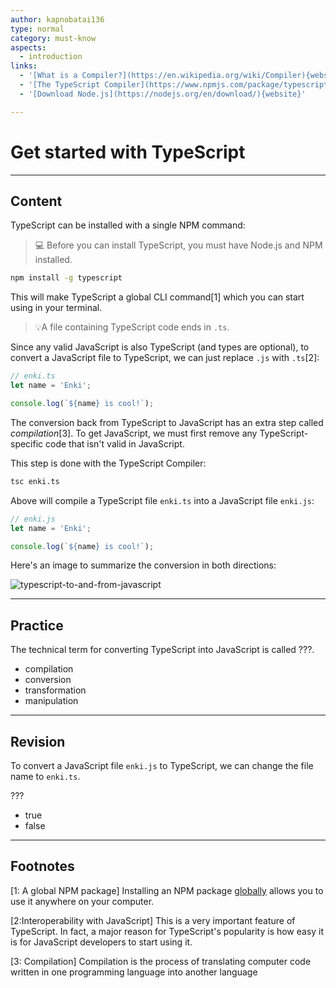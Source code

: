 ```yaml
---
author: kapnobatai136
type: normal
category: must-know
aspects:
  - introduction
links:
  - '[What is a Compiler?](https://en.wikipedia.org/wiki/Compiler){website}'
  - '[The TypeScript Compiler](https://www.npmjs.com/package/typescript){website}'
  - '[Download Node.js](https://nodejs.org/en/download/){website}'

---
```


# Get started with TypeScript

---
## Content

TypeScript can be installed with a single NPM command:

> 💻 Before you can install TypeScript, you must have Node.js and NPM installed.

```bash
npm install -g typescript
```

This will make TypeScript a global CLI command[1] which you can start using in your terminal.

> 💡A file containing TypeScript code ends in `.ts`.

Since any valid JavaScript is also TypeScript (and types are optional), to convert a JavaScript file to TypeScript, we can just replace `.js` with `.ts`[2]:

```ts
// enki.ts
let name = 'Enki';

console.log(`${name} is cool!`);
```

The conversion back from TypeScript to JavaScript has an extra step called *compilation*[3]. To get JavaScript, we must first remove any TypeScript-specific code that isn't valid in JavaScript.

This step is done with the TypeScript Compiler:

```bash
tsc enki.ts
```

Above will compile a TypeScript file `enki.ts` into a JavaScript file `enki.js`:

```js
// enki.js
let name = 'Enki';

console.log(`${name} is cool!`);
```

Here's an image to summarize the conversion in both directions:

![typescript-to-and-from-javascript](https://img.enkipro.com/e481e032bf000bb9622aae28b2bc1e9f.png)

---
## Practice

The technical term for converting TypeScript into JavaScript is called ???.

* compilation
* conversion
* transformation
* manipulation

---
## Revision

To convert a JavaScript file `enki.js` to TypeScript, we can change the file name to `enki.ts`.

???

* true
* false

---
## Footnotes

[1: A global NPM package]
Installing an NPM package [globally](https://docs.npmjs.com/downloading-and-installing-packages-globally) allows you to use it anywhere on your computer.

[2:Interoperability with JavaScript]
This is a very important feature of TypeScript. In fact, a major reason for TypeScript's popularity is how easy it is for JavaScript developers to start using it.

[3: Compilation]
Compilation is the process of translating computer code written in one programming language into another language
